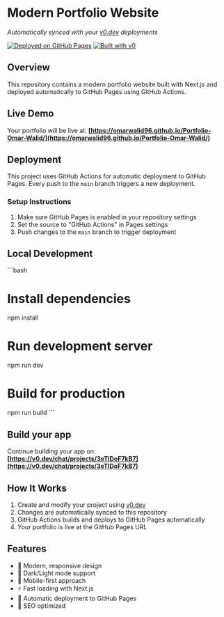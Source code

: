 # Modern Portfolio Website

*Automatically synced with your [v0.dev](https://v0.dev) deployments*

[![Deployed on GitHub Pages](https://img.shields.io/badge/Deployed%20on-GitHub%20Pages-black?style=for-the-badge&logo=github)](https://omarwalid96.github.io/Portfolio-Omar-Walid/)
[![Built with v0](https://img.shields.io/badge/Built%20with-v0.dev-black?style=for-the-badge)](https://v0.dev/chat/projects/3eTIDoF7kB7)

## Overview

This repository contains a modern portfolio website built with Next.js and deployed automatically to GitHub Pages using GitHub Actions.

## Live Demo

Your portfolio will be live at: **[https://omarwalid96.github.io/Portfolio-Omar-Walid/](https://omarwalid96.github.io/Portfolio-Omar-Walid/)**

## Deployment

This project uses GitHub Actions for automatic deployment to GitHub Pages. Every push to the `main` branch triggers a new deployment.

### Setup Instructions

1. Make sure GitHub Pages is enabled in your repository settings
2. Set the source to "GitHub Actions" in Pages settings  
3. Push changes to the `main` branch to trigger deployment

## Local Development

\`\`\`bash
# Install dependencies
npm install

# Run development server
npm run dev

# Build for production
npm run build
\`\`\`

## Build your app

Continue building your app on: **[https://v0.dev/chat/projects/3eTIDoF7kB7](https://v0.dev/chat/projects/3eTIDoF7kB7)**

## How It Works

1. Create and modify your project using [v0.dev](https://v0.dev)
2. Changes are automatically synced to this repository
3. GitHub Actions builds and deploys to GitHub Pages automatically
4. Your portfolio is live at the GitHub Pages URL

## Features

- 🎨 Modern, responsive design
- 🌙 Dark/Light mode support
- 📱 Mobile-first approach
- ⚡ Fast loading with Next.js
- 🚀 Automatic deployment to GitHub Pages
- 🎯 SEO optimized
